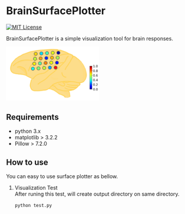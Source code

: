 # BrainSurfacePlotter

[![MIT License](http://img.shields.io/badge/license-MIT-blue.svg?style=flat)](https://github.com/RyotaroNumata/BrainSurfacePlotter/blob/master/README.md) <br>

BrainSurfacePlotter is a simple visualization tool for brain responses.

<img src="https://github.com/RyotaroNumata/BrainSurfacePlotter/blob/master/output/output.png" width=50%>

## Requirements

- python 3.x
- matplotlib > 3.2.2
- Pillow > 7.2.0

## How to use

You can easy to use surface plotter as bellow.

1. Visualization Test \
    After runing this test, will create output directory on same directory.
    ```
    python test.py
    ```